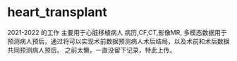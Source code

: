 # heart_transplant
2021-2022 的工作
主要用于心脏移植病人 病历,CF,CT,影像MR, 多模态数据用于预测病人预后，通过将可以实现术前数据预测病人术后结局，以及术前和术后数据共同预测病人预后。
之前太懒，一直没留下记录，特此上传。
